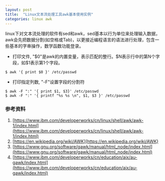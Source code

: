 ```yaml
---
layout: post
title:  "Linux文本流处理工具awk基本使用实例"
categories: linux awk
---
```


linux下对文本流处理的软件有sed和awk，sed基本以行为单位来处理输入数据，awk会先把数据分割(如空格或Tab)，以更接近编程语言的语法进行处理，包含一些基本的字串操作，数学函数功能登录。


- 打印文件, "$0"是awk的内置变量，表示匹配的整行。$N表示行中的第N个字段，如$1表示第1个字段。
```
$ awk '{ print $0 }' /etc/passwd
```

- 打印指定列数, "-F"设置字段的分割符
```
$ awk -F ":" '{ print $1, $3}' /etc/passwd
$ awk -F ":" '{ printf "%s %s \n", $1, $3 }' /etc/passwd
```

### 参考资料
1. [https://www.ibm.com/developerworks/cn/linux/shell/awk/awk-1/index.html](https://www.ibm.com/developerworks/cn/linux/shell/awk/awk-1/index.html)
2. [https://en.wikipedia.org/wiki/AWK](https://en.wikipedia.org/wiki/AWK)
3. [https://www.gnu.org/software/gawk/manual/html_node/index.html](https://www.gnu.org/software/gawk/manual/html_node/index.html)
4. [https://www.ibm.com/developerworks/cn/education/aix/au-gawk/index.html](https://www.ibm.com/developerworks/cn/education/aix/au-gawk/index.html)
